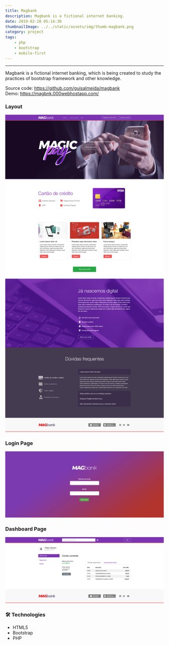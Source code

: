 ```yaml
---
title: Magbank
description: Magbank is a fictional internet banking.
date: 2019-02-28 05:14:30
thumbnailImage: ../../static/assets/img/thumb-magbank.png
category: project
tags: 
    - php
    - bootstrap
    - mobile-first
---
```

___

Magbank is a fictional internet banking, which is being created to study the practices of bootstrap framework and other knowledge.  

<p>
    Source code:  
    <a href="https://github.com/guisalmeida/magbank" target="_blank">
        https://github.com/guisalmeida/magbank
    </a>
    <br>
    Demo:
    <a href="https://magbnk.000webhostapp.com/" target="_blank">
        https://magbnk.000webhostapp.com/
    </a>
</p>
 
### **Layout**  
![Home Layout](../../static/assets/img/magbank-home.jpg)  

### **Login Page**  
![Login Layout](../../static/assets/img/magbank-login.jpg)

### **Dashboard Page** 
![Dashboard Layout](../../static/assets/img/magbank-dashboard.jpg)

### 🛠️ **Technologies**
-   HTML5
-   Bootstrap
-   PHP


